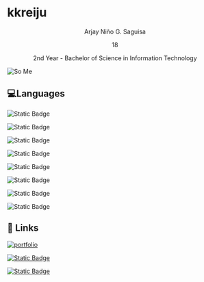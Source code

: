 
# kkreiju

<p align="center">Arjay Niño G. Saguisa</p>

<p align="center">18</p>

<p align="center">2nd Year - Bachelor of Science in Information Technology</p>

![So Me](https://media.discordapp.net/attachments/1011202432119881780/1173217032163045437/4c737f1aac50f66db86767392f1607d4.jpg?ex=65632681&is=6550b181&hm=04a0505152e73bfa3e20a48322e2a0a990690c35a124482ea493e1324c8367d4&=&width=714&height=564)

## 💻Languages

![Static Badge](https://img.shields.io/badge/C-004482?style=for-the-badge&logo=c&logoColor=649ad2&labelColor=white)

![Static Badge](https://img.shields.io/badge/C%2B%2B-004482?style=for-the-badge&logo=c%2B%2B&logoColor=649ad2&labelColor=white)

![Static Badge](https://img.shields.io/badge/C%23-9b4f97?style=for-the-badge&logo=c%20sharp&logoColor=9b4f97&labelColor=white)

![Static Badge](https://img.shields.io/badge/HTML-e44d26?style=for-the-badge&logo=html5&logoColor=e44d26&labelColor=white)

![Static Badge](https://img.shields.io/badge/Java-ec2025?style=for-the-badge&logo=coffeescript&logoColor=ec2025&labelColor=white&color=ec2025)


![Static Badge](https://img.shields.io/badge/Javascript-f0db4f?style=for-the-badge&logo=javascript&logoColor=f0db4f&labelColor=white&color=f0db4f)

![Static Badge](https://img.shields.io/badge/PHP-777bb3?style=for-the-badge&logo=php&logoColor=777bb3&labelColor=white&color=777bb3)

![Static Badge](https://img.shields.io/badge/Python-4786b9?style=for-the-badge&logo=python&labelColor=white&color=4786b9)


## 🔗 Links
[![portfolio](https://img.shields.io/badge/my_portfolio-000?style=for-the-badge&logo=ko-fi&logoColor=white)](https://kkreiju.github.io)

[![Static Badge](https://img.shields.io/badge/Facebook-1877f2?style=for-the-badge&logo=facebook&logoColor=white&color=1877f2)](https://facebook.com/kkreijuu)

[![Static Badge](https://img.shields.io/badge/Instagram-f92171?style=for-the-badge&logo=instagram&logoColor=white&color=f92171)](https://instagram.com/arjaysaguisa305)

